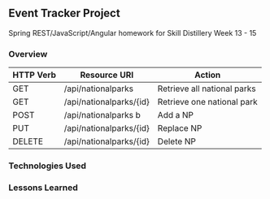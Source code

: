 ## Event Tracker Project

Spring REST/JavaScript/Angular homework for Skill Distillery Week 13 - 15

### Overview
| HTTP Verb | Resource URI | Action |
|-----------|--------------|--------|
| GET |/api/nationalparks | Retrieve all national parks |
| GET |/api/nationalparks/{id} | Retrieve one national park |
| POST |/api/nationalparks b | Add a NP |
| PUT |/api/nationalparks/{id} | Replace NP |
| DELETE | /api/nationalparks/{id} | Delete NP |

### Technologies Used


### Lessons Learned
